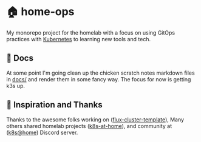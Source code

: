 # 🏠 home-ops

My monorepo project for the homelab with a focus on using GitOps practices with [Kubernetes](https://kubernetes.io/) to learning new tools and tech.

## 📖 Docs

At some point I'm going clean up the chicken scratch notes markdown files in [docs/](codecio/home-ops/tree/master/docs) and render them in some fancy way. The focus for now is getting k3s up.

## 🤝 Inspiration and Thanks

Thanks to the awesome folks working on ([flux-cluster-template](https://github.com/onedr0p/flux-cluster-template)), Many others shared homelab projects ([k8s-at-home](https://github.com/topics/k8s-at-home)), and community at ([k8s@home](https://discord.gg/k8s-at-home)) Discord server.
